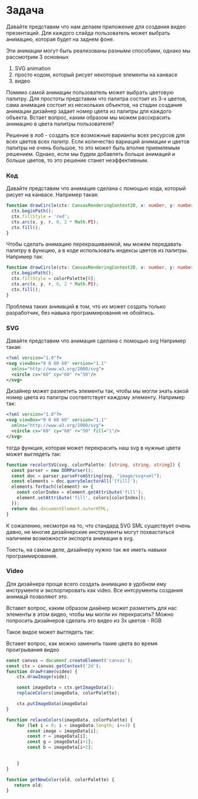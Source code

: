 # Задача

Давайте представим что нам делаем приложение для создания видео презентаций.
Для каждого слайда пользователь может выбрать анимацию, которая будет на заднем фоне.

Эти анимации могут быть реализованы разными способами, однако мы рассмотрим 3 основных
1. SVG animation
1. просто кодом, который рисует некоторые элементы на канвасе
1. видео

Помимо самой анимации пользователь может выбрать цветовую палитру.
Для простоты представим что палитра состоит из 3-х цветов, сама анимация состоит из нескольких объектов, на стадии создания анимации дизайнер задает номер цвета из палитры для каждого объекта.
Встает вопрос, каким образом мы можем расскрасить анимацию в цвета палитры пользователя?

Решение в лоб - создать все возможные варианты всех ресурсов для всех цветов всех палитр.
Если количество вариаций анимации и цветов палитры не очень большое, то это может быть вполне приемлемым решением.
Однако, если мы будем добавлять больше анимаций и больше цветов, то это решение станет неэффективным.


### Код

Давайте представим что анимация сделана с помощью кода, который рисует на канвасе.
Например такая:

```typescript
function drawCircle(ctx: CanvasRenderingContext2D, x: number, y: number, r: number) {
  ctx.beginPath();
  ctx.fillStyle = 'red';
  ctx.arc(x, y, r, 0, 2 * Math.PI);
  ctx.fill();
}
```

Чтобы сделать анимацию перекрашиваемой, мы можем передавать палитру в функцию, а в коде использовать индексы цветов из палитры.
Например так:

```typescript
function drawCircle(ctx: CanvasRenderingContext2D, x: number, y: number, r: number, colorPalette: [string, string, string]) {
  ctx.beginPath();
  ctx.fillStyle = colorPalette[0];
  ctx.arc(x, y, r, 0, 2 * Math.PI);
  ctx.fill();
}
```

Проблема таких анимаций в том, что их может создать только разработчик, без навыка программирования не обойтись.

### SVG

Давайте представим что анимация сделана с помощью svg
Например такая:

```svg
<?xml version="1.0"?>
<svg viewBox="0 0 60 60" version="1.1"
  xmlns="http://www.w3.org/2000/svg">
  <circle cx="60" cy="60" r="50"/>
</svg>
```

Дизайнер может разметить элементы так, чтобы мы могли знать какой номер цвета из палитры соответствует каждому элементу.
Например так:

```svg
<?xml version="1.0"?>
<svg viewBox="0 0 60 60" version="1.1"
  xmlns="http://www.w3.org/2000/svg">
  <circle cx="60" cy="60" r="50" fill="1"/>
</svg>
```

тогда функция, которая может перекрасить наш svg в нужные цвета может выглядеть так:

```typescript
function recolorSVG(svg, colorPalette: [string, string, string]) {
  const parser = new DOMParser();
  const doc = parser.parseFromString(svg, "image/svg+xml");
  const elements = doc.querySelectorAll('[fill]');
  elements.forEach((element) => {
    const colorIndex = element.getAttribute('fill');
    element.setAttribute('fill', colors[colorIndex]);
  });
  return doc.documentElement.outerHTML;
}
```

К сожалению, несмотря на то, что стандард SVG SML существует очень давно, не многие дизайнерские инструменты могут похвастаться наличием возможности экспорта анимации в svg.

Тоесть, на самом деле, дизайнеру нужно так же иметь навыки программирования.

### Video

Для дизайнера проще всего создать анимацию в удобном ему инструменте и экспортировать как video.
Все интсрументы создания анимацй позволяют это.

Вставет вопрос, каким образом диайнер может разметить для нас элементы в этом видео, чтобы мы могли их перекрасить?
Можно попросить дизайнеров сделать это видео из 3х цветов - RGB

Такое видое может выглядеть так:

Вставет вопрос, как можно заменить такие цвета во время проигрывания видео

```javascript
const canvas = document.createElement('canvas');
const ctx = canvas.getContext('2d');
function drawFrame(video) {
    ctx.drawImage(vide);

    const imageData = ctx.getImageData();
    replaceColors(imageData, colorPalette);

    ctx.putImageData(imageData)
}

function relaceColors(imageData, colorPalette) {
    for (let i = 0; i < imageData.length; i+=3) {
        const image = imageData[i];
        const r = imageData[i];
        const g = imageData[i+1];
        const b = imageData[i+2];

        
    }
}

function getNewColor(old, colorPalette) {
   return old;
}
```